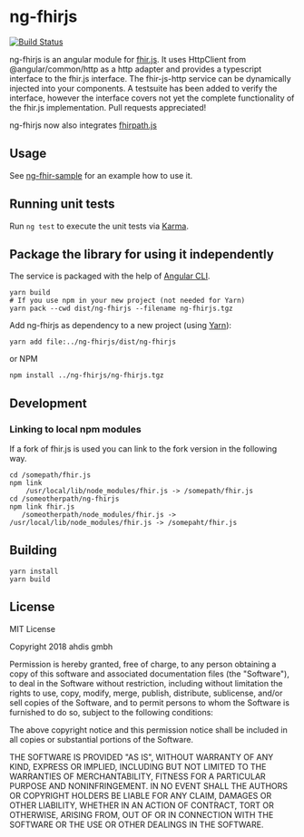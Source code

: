 # ng-fhirjs
[![Build Status](https://travis-ci.com/ahdis/ng-fhirjs.svg?branch=master)](https://travis-ci.com/ahdis/ng-fhirjs)

ng-fhirjs is an angular module for [fhir.js](https://github.com/FHIR/fhir.js). It uses HttpClient from @angular/common/http as a http adapter and provides a typescript interface to the fhir.js interface. The fhir-js-http service can be dynamically injected into your components. A testsuite has been added to verify the interface, however the interface covers not yet the complete functionality of the fhir.js implementation. Pull requests appreciated!

ng-fhirjs now also integrates [fhirpath.js](https://github.com/lhncbc/fhirpath.js/)

## Usage

See [ng-fhir-sample](https://github.com/ahdis/ng-fhir-sample) for an example how to use it.

## Running unit tests

Run `ng test` to execute the unit tests via [Karma](https://karma-runner.github.io).

## Package the library for using it independently

The service is packaged with the help of [Angular CLI](https://angular.io/guide/creating-libraries).

```
yarn build
# If you use npm in your new project (not needed for Yarn)
yarn pack --cwd dist/ng-fhirjs --filename ng-fhirjs.tgz
```

Add ng-fhirjs as dependency to a new project (using [Yarn](https://yarnpkg.com/)):

```
yarn add file:../ng-fhirjs/dist/ng-fhirjs
```

or NPM

```
npm install ../ng-fhirjs/ng-fhirjs.tgz
```

## Development

### Linking to local npm modules

If a fork of fhir.js is used you can link to the fork version in the following way.

```
cd /somepath/fhir.js
npm link
    /usr/local/lib/node_modules/fhir.js -> /somepath/fhir.js
cd /someotherpath/ng-fhirjs
npm link fhir.js
   /someotherpath/node_modules/fhir.js -> /usr/local/lib/node_modules/fhir.js -> /somepaht/fhir.js
```

## Building

```
yarn install
yarn build
```

## License

MIT License

Copyright 2018 ahdis gmbh

Permission is hereby granted, free of charge, to any person obtaining a copy of this software and associated documentation files (the "Software"), to deal in the Software without restriction, including without limitation the rights to use, copy, modify, merge, publish, distribute, sublicense, and/or sell copies of the Software, and to permit persons to whom the Software is furnished to do so, subject to the following conditions:

The above copyright notice and this permission notice shall be included in all copies or substantial portions of the Software.

THE SOFTWARE IS PROVIDED "AS IS", WITHOUT WARRANTY OF ANY KIND, EXPRESS OR IMPLIED, INCLUDING BUT NOT LIMITED TO THE WARRANTIES OF MERCHANTABILITY, FITNESS FOR A PARTICULAR PURPOSE AND NONINFRINGEMENT. IN NO EVENT SHALL THE AUTHORS OR COPYRIGHT HOLDERS BE LIABLE FOR ANY CLAIM, DAMAGES OR OTHER LIABILITY, WHETHER IN AN ACTION OF CONTRACT, TORT OR OTHERWISE, ARISING FROM, OUT OF OR IN CONNECTION WITH THE SOFTWARE OR THE USE OR OTHER DEALINGS IN THE SOFTWARE.
